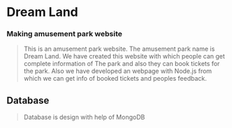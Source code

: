 # Dream Land
### Making amusement park website

> This is an amusement park website. The amusement park name is Dream Land. We have created this website with which people can get complete information of The park and also they can book tickets for the park. Also we have developed an webpage with Node.js from which we can get info of booked tickets and peoples feedback.
## Database
> Database is design with help of MongoDB 
